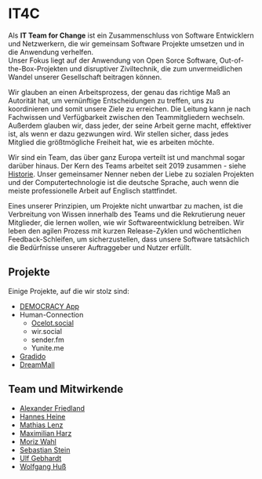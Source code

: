 # IT4C

Als **IT Team for Change** ist ein Zusammenschluss von Software Entwicklern und Netzwerkern, die wir gemeinsam Software Projekte umsetzen und in die Anwendung verhelfen.  
Unser Fokus liegt auf der Anwendung von Open Sorce Software, Out-of-the-Box-Projekten und disruptiver Ziviltechnik, die zum unvermeidlichen Wandel unserer Gesellschaft beitragen können.  

Wir glauben an einen Arbeitsprozess, der genau das richtige Maß an Autorität hat, um vernünftige Entscheidungen zu treffen, uns zu koordinieren und somit unsere Ziele zu erreichen. Die Leitung kann je nach Fachwissen und Verfügbarkeit zwischen den Teammitgliedern wechseln. Außerdem glauben wir, dass jeder, der seine Arbeit gerne macht, effektiver ist, als wenn er dazu gezwungen wird. Wir stellen sicher, dass jedes Mitglied die größtmögliche Freiheit hat, wie es arbeiten möchte.

Wir sind ein Team, das über ganz Europa verteilt ist und manchmal sogar darüber hinaus. Der Kern des Teams arbeitet seit 2019 zusammen - siehe [Historie](./historie.md). Unser gemeinsamer Nenner neben der Liebe zu sozialen Projekten und der Computertechnologie ist die deutsche Sprache, auch wenn die meiste professionelle Arbeit auf Englisch stattfindet.

Eines unserer Prinzipien, um Projekte nicht unwartbar zu machen, ist die Verbreitung von Wissen innerhalb des Teams und die Rekrutierung neuer Mitglieder, die lernen wollen, wie wir Softwareentwicklung betreiben. Wir leben den agilen Prozess mit kurzen Release-Zyklen und wöchentlichen Feedback-Schleifen, um sicherzustellen, dass unsere Software tatsächlich die Bedürfnisse unserer Auftraggeber und Nutzer erfüllt.

## Projekte

Einige Projekte, auf die wir stolz sind:

- [DEMOCRACY App](./projekte/democracy.app.md)
- Human-Connection <!-- [Human-Connection](./projekte/human-connection.md)-->
  - [Ocelot.social](./projekte/ocelot.social.md)
  - wir.social <!-- [wir.social](./projekte/wir.social.md) -->
  - sender.fm <!-- [sender.fm](./projekte/sender.fm.md) -->
  - Yunite.me <!--[Yunite.me](./projekte/yunite.me.md) -->
- [Gradido](./projekte/gradido.md)
- [DreamMall](./projekte/dreammall.md)

## Team und Mitwirkende

- [Alexander Friedland](./team/alexander-friedland.md)
- [Hannes Heine](./team/hannes-heine.md)
- [Mathias Lenz](./team/mathias-lenz.md)
- [Maximilian Harz](./team/maximilian-harz.md)
- [Moriz Wahl](./team/moriz-wahl.md)
- [Sebastian Stein](./team/sebastian-stein.md)
- [Ulf Gebhardt](./team/ulf-gebhardt.md)
- [Wolfgang Huß](./team/wolfgang-huss.md)

<!-- ## Organisationen -->
<!-- textlint-disable period-in-list-item -->
<!-- - busFaktor() e.V. -->
<!-- textlint-enable period-in-list-item -->
